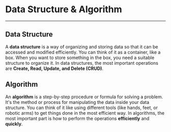 # Data Structure & Algorithm

---

## Data Structure
A **data structure** is a way of organizing and storing data so that it can be accessed and modified efficiently. You can think of it as a container, like a box. When you want to store something in the box, you need a suitable structure to organize it.
In data structures, the most important operations are **Create, Read, Update, and Delete (CRUD)**.

## Algorithm
An **algorithm** is a step-by-step procedure or formula for solving a problem. It's the method or process for manipulating the data inside your data structure. You can think of it like using different tools (like hands, feet, or robotic arms) to get things done in the most efficient way.
In algorithms, the most important part is how to perform the operations **efficiently** and **quickly**.
